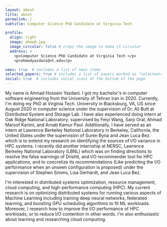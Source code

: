 ```yaml
---
layout: about
title: about
permalink: /
subtitle: Computer Science PhD Candidate at Virginia Tech

profile:
  align: right
  image: ahmad.jpg
  image_circular: false # crops the image to make it circular
  address: >
    <p>Computer Science PhD Candidate at Virginia Tech </p>
    <p>ahmadyazdani@vt.edu</p>

news: true  # includes a list of news items
selected_papers: true # includes a list of papers marked as "selected={true}"
social: true  # includes social icons at the bottom of the page
---
```

My name is Ahmad Hossein Yazdani. I got my bachelor's in computer software engineering from the University of Tehran Iran in 2020. Currently, I'm doing my PhD at Virginia Tech. University in Blacksburg, VA, US since August 2020 in computer science under the supervision of Dr. Ali Butt at Distributed System and Storage Lab. I have also experienced doing intern at Oak Ridge National Laboratory, supervised by Feiyi Wang, Sarp Oral, Ahmad Maroof Karimi, and Arnab Kamur Paul. Additionally, I have served as an intern at Lawrence Berkeley National Laboratory in Berkeley, California, the United States under the supervision of Suren Byna and Jean Luca Bez. 
which is to extend my research on identifying the sources of I/O variance in HPC systems. I recently did another internship at NERSC, Lawrence Berkeley National Laboratory (LBNL) which was on finding directions to resolve the false warnings of Drishti, and I/O recommender tool for HPC applications, and to concretize its recommendations (Like 
predicting the I/O performance when an unseen configuration is proposed) under the supervision of Stephen Simms, Lisa Gerhardt, and Jean Luca Bez.

I'm interested in distributed systems optimization, resource management, cloud computing, and high-performance computing (HPC). My current research is on optimizing distributed systems for running various aspects of Machine Learning including training deep neural networks, federated learning, and boosting GPU scheduling algorithms to fit ML workloads. Moreover, I research how to improve the I/O performance of HPC workloads, or to reduce I/O contention in other words. I'm also enthusiastic about learning and researching cloud computing.